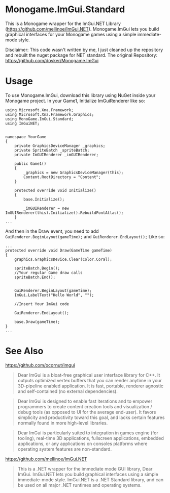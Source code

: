 ﻿# Monogame.ImGui.Standard

This is a Monogame wrapper for the ImGui.NET Library (https://github.com/mellinoe/ImGui.NET). Monogame.ImGui lets you build graphical interfaces for your Monogame games using a simple immediate-mode style.

Disclaimer: This code wasn't written by me, I just cleaned up the repository and rebuilt the nuget package for NET standard.
The original Repository: https://github.com/dovker/Monogame.ImGui


# Usage

To use Monogame.ImGui, download this library using NuGet inside your Monogame project.
In your Game1, Initialize ImGuiRenderer like so:

```
using Microsoft.Xna.Framework;
using Microsoft.Xna.Framework.Graphics;
using MonoGame.ImGui.Standard;
using ImGuiNET;


namespace YourGame
{
    private GraphicsDeviceManager _graphics;
    private SpriteBatch _spriteBatch;
    private ImGUIRenderer _imGUIRenderer;

    public Game1()
    {
        _graphics = new GraphicsDeviceManager(this);
        Content.RootDirectory = "Content";
    }
    
    protected override void Initialize()
    {
        base.Initialize();

        _imGUIRenderer = new ImGUIRenderer(this).Initialize().RebuildFontAtlas();
    }
...
```

And then in the Draw event, you need to add `GuiRenderer.BeginLayout(gameTime);` and `GuiRenderer.EndLayout();`
Like so:

```
...
protected override void Draw(GameTime gameTime)
{
    graphics.GraphicsDevice.Clear(Color.Coral);

    spriteBatch.Begin();
    //Your regular Game draw calls
    spriteBatch.End();

    
    GuiRenderer.BeginLayout(gameTime);
    ImGui.LabelText("Hello World", "");

    //Insert Your ImGui code

    GuiRenderer.EndLayout();

    base.Draw(gameTime);
}
...
```

# See Also

https://github.com/ocornut/imgui
> Dear ImGui is a bloat-free graphical user interface library for C++. It outputs optimized vertex buffers that you can render anytime in your 3D-pipeline enabled application. It is fast, portable, renderer agnostic and self-contained (no external dependencies).

> Dear ImGui is designed to enable fast iterations and to empower programmers to create content creation tools and visualization / debug tools (as opposed to UI for the average end-user). It favors simplicity and productivity toward this goal, and lacks certain features normally found in more high-level libraries.

> Dear ImGui is particularly suited to integration in games engine (for tooling), real-time 3D applications, fullscreen applications, embedded applications, or any applications on consoles platforms where operating system features are non-standard.

https://github.com/mellinoe/ImGui.NET
> This is a .NET wrapper for the immediate mode GUI library, Dear ImGui. ImGui.NET lets you build graphical interfaces using a simple immediate-mode style. ImGui.NET is a .NET Standard library, and can be used on all major .NET runtimes and operating systems.


